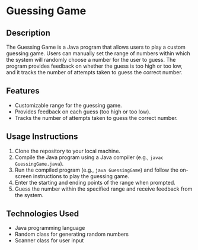# Guessing Game

## Description
The Guessing Game is a Java program that allows users to play a custom guessing game. Users can manually set the range of numbers within which the system will randomly choose a number for the user to guess. The program provides feedback on whether the guess is too high or too low, and it tracks the number of attempts taken to guess the correct number.

## Features
- Customizable range for the guessing game.
- Provides feedback on each guess (too high or too low).
- Tracks the number of attempts taken to guess the correct number.

## Usage Instructions
1. Clone the repository to your local machine.
2. Compile the Java program using a Java compiler (e.g., `javac GuessingGame.java`).
3. Run the compiled program (e.g., `java GuessingGame`) and follow the on-screen instructions to play the guessing game.
4. Enter the starting and ending points of the range when prompted.
5. Guess the number within the specified range and receive feedback from the system.

## Technologies Used
- Java programming language
- Random class for generating random numbers
- Scanner class for user input
